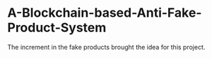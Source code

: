 # A-Blockchain-based-Anti-Fake-Product-System
The increment in the fake products brought the idea for this project.
